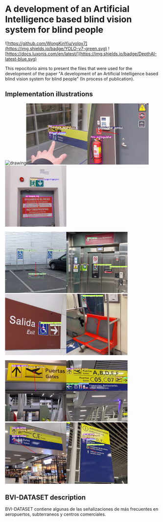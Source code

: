 # A development of an Artificial Intelligence based blind vision system for blind people

![https://github.com/WongKinYiu/yolov7](https://img.shields.io/badge/YOLO-v7-green.svg) ![https://docs.luxonis.com/en/latest/](https://img.shields.io/badge/DepthAI-latest-blue.svg)


This repocitorio aims to present the files that were used for the development of the paper "A development of an Artificial Intelligence based blind vision system for blind people" (In process of publication).

## Implementation illustrations


<img src="Media/VideoRGB_Hand.gif" alt="drawing" width="200"/><img src="Media/6.jpg" alt="drawing" width="200"/><img src="Media/11.jpg" alt="drawing" width="200"/><img src="Media/7.jpg" alt="drawing" width="200"/>

<img src="Media/12.jpg" alt="drawing" width="200"/><img src="Media/2.jpg" alt="drawing" width="200"/><img src="Media/3.jpg" alt="drawing" width="200"/><img src="Media/4.jpg" alt="drawing" width="200"/>

<img src="Media/1.jpg" alt="drawing" width="200"/><img src="Media/5.jpg" alt="drawing" width="200"/><img src="Media/8.jpg" alt="drawing" width="200"/><img src="Media/10.jpg" alt="drawing" width="200"/>


## BVI-DATASET description

BVI-DATASET contiene algunas de las señalizaciones de más frecuentes en aeropuertos, subterraneos y centros comerciales.